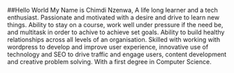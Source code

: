 ##Hello World
My Name is Chimdi Nzenwa, A life long learner and a tech enthusiast.
Passionate and motivated with a desire and drive to learn new things.
Ability to stay on a course, work well under pressure if the need be, and multitask in order to achive  to achieve set goals.
Ability to build healthy relationships across all levels of an organisation.
Skilled with working with wordpress to develop and improve user experience, innovative use of technology and SEO to drive traffic and engage users, content development and creative problem solving. With a first degree in Computer Science.